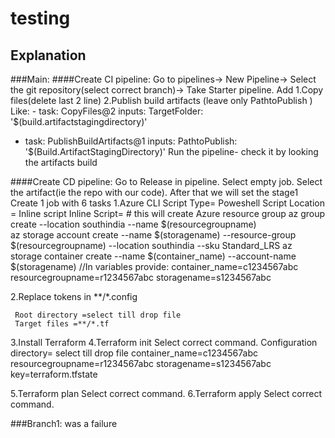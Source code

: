 # testing
## Explanation
###Main:
####Create CI pipeline:
 Go to pipelines-> New Pipeline-> Select the git repository(select correct branch)-> 
 Take Starter pipeline. 
 Add 1.Copy files(delete last 2 line)
     2.Publish build artifacts (leave only PathtoPublish )
     Like:
     - task: CopyFiles@2
  inputs:
    TargetFolder: '$(build.artifactstagingdirectory)'
- task: PublishBuildArtifacts@1
  inputs:
    PathtoPublish: '$(Build.ArtifactStagingDirectory)'
Run the pipeline- check it by looking the artifacts build 

####Create CD pipeline:
 Go to Release in pipeline. Select empty job. Select the artifact(ie the repo with our code). 
 After that we will set the stage1
 Create 1 job with 6 tasks
   1.Azure CLI
     Script Type= Poweshell
     Script Location = Inline script
     Inline Script=
     # this will create Azure resource group
     az group create --location southindia --name $(resourcegroupname)      
     az storage account create --name $(storagename) --resource-group $(resourcegroupname) --location southindia --sku Standard_LRS
     az storage container create --name $(container_name) --account-name $(storagename)
     //In variables provide:
     container_name=c1234567abc
     resourcegroupname=r1234567abc
     storagename=s1234567abc
     
   2.Replace tokens in **/*.config
     
     Root directory =select till drop file 
     Target files =**/*.tf
     
     
   3.Install Terraform
   4.Terraform init
         Select correct command.
         Configuration directory= select till drop file
         container_name=c1234567abc
         resourcegroupname=r1234567abc
         storagename=s1234567abc
         key=terraform.tfstate
   
   5.Terraform plan
    Select correct command.
   6.Terraform apply
    Select correct command.
  
   
     
 


###Branch1:
 was a failure
